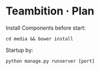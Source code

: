 Teambition · Plan
====

Install Components before start:
```
cd media && bower install
```

Startup by:
```
python manage.py runserver [port]
```
